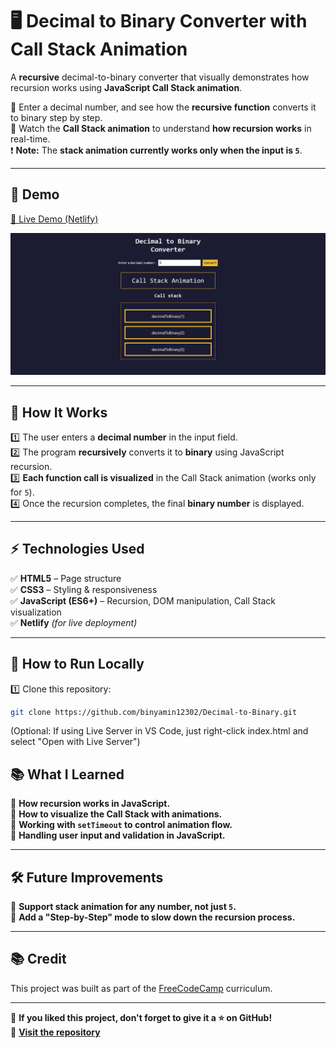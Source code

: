 # 🖥️ Decimal to Binary Converter with Call Stack Animation

A **recursive** decimal-to-binary converter that visually demonstrates how recursion works using **JavaScript Call Stack animation**.

🔹 Enter a decimal number, and see how the **recursive function** converts it to binary step by step.  
🔹 Watch the **Call Stack animation** to understand **how recursion works** in real-time.  
❗ **Note:** The **stack animation currently works only when the input is `5`**.

---

## 📸 **Demo**
[🔗 Live Demo (Netlify)](https://dapper-brioche-d4a319.netlify.app/) 

![Binary Animation](screenshot.png)

---

## 🎯 **How It Works**
1️⃣ The user enters a **decimal number** in the input field.  
2️⃣ The program **recursively** converts it to **binary** using JavaScript recursion.  
3️⃣ **Each function call is visualized** in the Call Stack animation (works only for `5`).  
4️⃣ Once the recursion completes, the final **binary number** is displayed.  

---

## ⚡ **Technologies Used**
✅ **HTML5** – Page structure  
✅ **CSS3** – Styling & responsiveness  
✅ **JavaScript (ES6+)** – Recursion, DOM manipulation, Call Stack visualization  
✅ **Netlify** *(for live deployment)*  

---

## 🚀 How to Run Locally  

1️⃣ Clone this repository:  
```sh
git clone https://github.com/binyamin12302/Decimal-to-Binary.git
```
(Optional: If using Live Server in VS Code, just right-click index.html and select "Open with Live Server")

## 📚 What I Learned  

🔹 **How recursion works in JavaScript.**  
🔹 **How to visualize the Call Stack with animations.**  
🔹 **Working with `setTimeout` to control animation flow.**  
🔹 **Handling user input and validation in JavaScript.**  

---

## 🛠️ Future Improvements  

📌 **Support stack animation for any number, not just `5`.**  
📌 **Add a "Step-by-Step" mode to slow down the recursion process.**  
 
---

## 📚 Credit  

This project was built as part of the [FreeCodeCamp](https://www.freecodecamp.org/) curriculum.  

---

🎯 **If you liked this project, don't forget to give it a ⭐ on GitHub!**  
🔗 **[Visit the repository](https://github.com/binyamin12302/Decimal-to-Binary)**  


